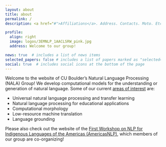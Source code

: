 ```yaml
---
layout: about
title: about
permalink: /
description: <a href="#">Affiliations</a>. Address. Contacts. Moto. Etc.

profile:
  align: right
  image: logos/3EMNLP_1AACLSRW_pink.jpg
  address: Welcome to our group!

news: true  # includes a list of news items
selected_papers: false # includes a list of papers marked as "selected={true}"
social: true  # includes social icons at the bottom of the page
---
```


Welcome to the website of CU Boulder’s Natural Language Processing (NALA) Group!
We develop computational models for the understanding or generation of natural language. Some of our current <a href="/projects/">areas of interest</a> are:

- Universal natural language processing and transfer learning
- Natural language processing for educational applications
- Computational morphology
- Low-resource machine translation
- Language grounding

Please also check out the website of the <a href="http://turing.iimas.unam.mx/americasnlp" target="_blank">First Workshop on NLP for Indigenous Languages of the Americas (AmericasNLP)</a>, which members of our group are co-organizing!

